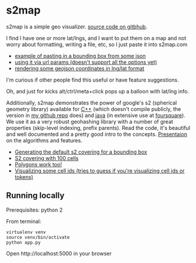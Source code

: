 # s2map

s2map is a simple geo visualizer. [source code on gitbhub](https://github.com/blackmad/s2map).

I find I have one or more lat/lngs, and I want to put them on a map and not worry about formatting, writing a file, etc, so I just paste it into s2map.com

* [example of pasting in a bounding box from some json](http://cl.ly/image/1n2o1p0Y2e0A)
* [using it via url params (doesn't support all the options yet)](http://s2map.com/#40.74,-74,40.75,-74.05)
* [rendering some geojson coordinates in lng/lat format](http://cl.ly/image/1s12263h0X3r)

I'm curious if other people find this useful or have feature suggestions.

Oh, and just for kicks alt/ctrl/meta+click pops up a balloon with lat/lng info.

Additionally, s2map demonstrates the power of google's s2 (spherical geometry library) available for [C++](http://code.google.com/p/s2-geometry-library/) (which doesn't compile publicly, the version in [my github repo](https://github.com/blackmad/s2map) does) and [java](http://code.google.com/p/s2-geometry-library-java/) (in extensive use at [foursquare](http://foursquare.com)). We use it as a very robust geohashing library with a number of great properties (skip-level indexing, prefix parents). Read the code, it's beautiful and well documented and a pretty good intro to the concepts. [Presentaion](https://docs.google.com/presentation/d/1Hl4KapfAENAOf4gv-pSngKwvS_jwNVHRPZTTDzXXn6Q/view?pli=1#slide=id.i0) on the algorithms and features.

* [Generating the default s2 covering for a bounding box](/img/demo/default_covering.png)
* [S2 covering with 100 cells](/img/demo/100cells.png)
* [Polygons work too!](/img/demo/polygon_covering.png)
* [Visualizing some cell ids (tries to guess if you're visualizing cell ids or tokens)](/img/demo/cells.png)


## Running locally

Prerequisites: python 2

From terminal:
```
virtualenv venv
source venv/bin/activate
python app.py
```

Open http://localhost:5000 in your browser